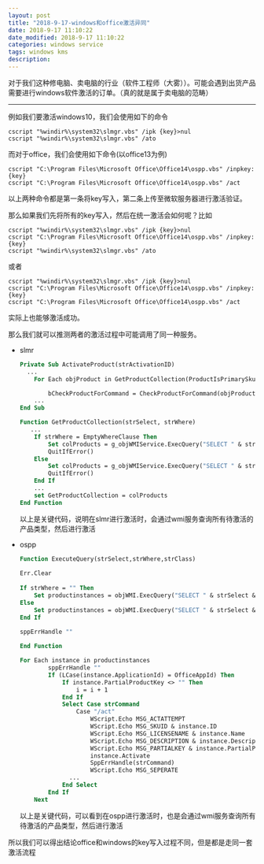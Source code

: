 ```yaml
---
layout: post
title: "2018-9-17-windows和office激活异同"
date: 2018-9-17 11:10:22
date_modified: 2018-9-17 11:10:22
categories: windows service
tags: windows kms
description: 
---
```


对于我们这种修电脑、卖电脑的行业（软件工程师（大雾））。可能会遇到出货产品需要进行windows软件激活的订单。（真的就是属于卖电脑的范畴）

------

例如我们要激活windows10，我们会使用如下的命令

```
cscript "%windir%\system32\slmgr.vbs" /ipk {key}>nul
cscript "%windir%\system32\slmgr.vbs" /ato
```

而对于office，我们会使用如下命令(以office13为例)

```
cscript "C:\Program Files\Microsoft Office\Office14\ospp.vbs" /inpkey:{key}
cscript "C:\Program Files\Microsoft Office\Office14\ospp.vbs" /act
```

以上两种命令都是第一条将key写入，第二条上传至微软服务器进行激活验证。

那么如果我们先将所有的key写入，然后在统一激活会如何呢？比如

```
cscript "%windir%\system32\slmgr.vbs" /ipk {key}>nul
cscript "C:\Program Files\Microsoft Office\Office14\ospp.vbs" /inpkey:{key}
cscript "%windir%\system32\slmgr.vbs" /ato
```

或者

```
cscript "%windir%\system32\slmgr.vbs" /ipk {key}>nul
cscript "C:\Program Files\Microsoft Office\Office14\ospp.vbs" /inpkey:{key}
cscript "C:\Program Files\Microsoft Office\Office14\ospp.vbs" /act
```

实际上也能够激活成功。

那么我们就可以推测两者的激活过程中可能调用了同一种服务。

- slmr

  ```vb
  Private Sub ActivateProduct(strActivationID)
    ...
      For Each objProduct in GetProductCollection(ProductIsPrimarySkuSelectClause & ", LicenseStatus, VLActivationTypeEnabled", PartialProductKeyNonNullWhereClause)
  
          bCheckProductForCommand = CheckProductForCommand(objProduct, strActivationID)
      ...
  End Sub
  ```



  ```vb
  Function GetProductCollection(strSelect, strWhere)
     ...
      If strWhere = EmptyWhereClause Then
          Set colProducts = g_objWMIService.ExecQuery("SELECT " & strSelect & " FROM " & ProductClass)
          QuitIfError()
      Else
          Set colProducts = g_objWMIService.ExecQuery("SELECT " & strSelect & " FROM " & ProductClass & " WHERE " & strWhere)
          QuitIfError()
      End If
      ...
      set GetProductCollection = colProducts
  End Function
  ```

  以上是关键代码，说明在slmr进行激活时，会通过wmi服务查询所有待激活的产品类型，然后进行激活

- ospp

  ```vb
  Function ExecuteQuery(strSelect,strWhere,strClass)
      
  Err.Clear
      
  If strWhere = "" Then
      Set productinstances = objWMI.ExecQuery("SELECT " & strSelect & " FROM " & strClass)
  Else
      Set productinstances = objWMI.ExecQuery("SELECT " & strSelect & " FROM " & strClass & " WHERE " & strWhere)
  End If
      
  sppErrHandle ""
  
  End Function
  ```

  ```vb
  For Each instance in productinstances
          sppErrHandle ""
          If (LCase(instance.ApplicationId) = OfficeAppId) Then
              If instance.PartialProductKey <> "" Then
                  i = i + 1
              End If
              Select Case strCommand
                  Case "/act"
                      WScript.Echo MSG_ACTATTEMPT 
                      WScript.Echo MSG_SKUID & instance.ID
                      WScript.Echo MSG_LICENSENAME & instance.Name
                      WScript.Echo MSG_DESCRIPTION & instance.Description
                      WScript.Echo MSG_PARTIALKEY & instance.PartialProductKey            
                      instance.Activate
                      SppErrHandle(strCommand)
                      WScript.Echo MSG_SEPERATE
                ... 
              End Select
          End If
      Next
  ```

  以上是关键代码，可以看到在ospp进行激活时，也是会通过wmi服务查询所有待激活的产品类型，然后进行激活

所以我们可以得出结论office和windows的key写入过程不同，但是都是走同一套激活流程
